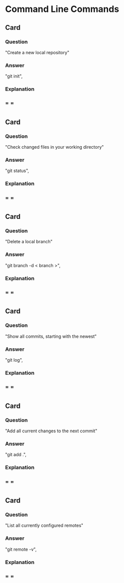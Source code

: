 # Command Line Commands

## Card 
### Question
"Create a new  local repository"
### Answer
"git init",
### Explanation
" "
---
## Card 
### Question
"Check changed files in your working directory"
### Answer
"git status",
### Explanation
" "
---
## Card 
### Question
"Delete a local branch"
### Answer
"git branch -d < branch >",
### Explanation
" "
---
## Card 
### Question
"Show all commits, starting with the newest"
### Answer
"git log",
### Explanation
" "
---
## Card 
### Question
"Add all current changes to the next commit"
### Answer
"git add .",
### Explanation
" "
---
## Card 
### Question
"List all currently configured remotes"
### Answer
"git remote -v",
### Explanation
" "
---